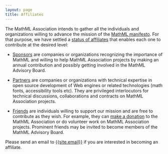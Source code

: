 ```yaml
---
layout: page
title: Affiliates
---
```


The MathML Association intends to gather all the individuals and organizations
willing to advance the mission of the [MathML manifesto](/legal-documents/manifesto.html). For that purpose, we have settled
a [status of affiliates](/legal-documents/affiliates.html) that enables each
one to contribute at the desired level:

- [Sponsors](sponsors.html) are companies or organizations recognizing the
  importance of MathML and willing to help MathML Association projects by
  making an annual contribution and possibly getting involved in the
  MathML Advisory Board.

- [Partners](partners.html) are companies or organizations with
  technical expertise in open source development of Web engines or related
  technologies (math fonts, accessibility tools etc). They are privileged
  interlocutors for technical discussions, collaborations and contracts on
  MathML Association projects.

- [Friends](friends.html) are individuals willing to support our mission and are
  free to contribute as they wish. For example, they can
  [make a donation](donate.html) to the MathML Association or do volunteer work
  on MathML Association projects. Prominent friends may be invited to become
  members of the MathML Advisory Board.

Please send an email to [{{site.email}}](mailto:{{site.email}}) if you are
interested in becoming an affiliate.
